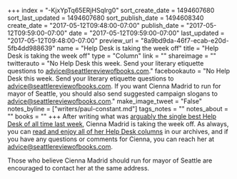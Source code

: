 +++
index = "-KjxYpTq65ERjHSqIrg0"
sort_create_date = 1494607680
sort_last_updated = 1494607680
sort_publish_date = 1494608340
create_date = "2017-05-12T09:48:00-07:00"
publish_date = "2017-05-12T09:59:00-07:00"
date = "2017-05-12T09:59:00-07:00"
last_updated = "2017-05-12T09:48:00-07:00"
preview_url = "8a9bd9da-46f7-ecab-e20d-5fb4dd988639"
name = "Help Desk is taking the week off"
title = "Help Desk is taking the week off"
type = "Column"
link = ""
shareimage = ""
twitterauto = "No Help Desk this week. Send your literary etiquette questions to advice@seattlereviewofbooks.com."
facebookauto = "No Help Desk this week. Send your literary etiquette questions to advice@seattlereviewofbooks.com. If you want Cienna Madrid to run for mayor of Seattle, you should also send suggested campaign slogans to advice@seattlereviewofbooks.com."
make_image_tweet = "False"
notes_byline = ["writers/paul-constant.md"]
tags_notes = ""
notes_about = ""
books = ""
+++
After writing what was [arguably the single best Help Desk of all time last week](http://www.seattlereviewofbooks.com/notes/2017/05/05/the-help-desk-name-one-good-thing-and-one-bad-thing-about-seattle/), Cienna Madrid is taking the week off. As always, you can [read and enjoy all of her Help Desk columns](http://www.seattlereviewofbooks.com/tags/the-help-desk/) in our archives, and if you have any questions or comments for Cienna, you can reach her at advice@seattlereviewofbooks.com. 

Those who believe Cienna Madrid should run for mayor of Seattle are encouraged to contact her at the same address.